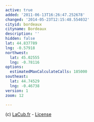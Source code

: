 ```yaml
---
active: true
added: '2011-06-13T16:26:47.252678'
changed: '2014-05-23T12:15:48.554032'
cityid: bordeaux
cityname: Bordeaux
description: ''
hidden: false
lat: 44.837789
lng: -0.57918
northwest:
  lat: 45.02555
  lng: -0.78116
options:
  estimatedMaxCalculateCalls: 185000
southeast:
  lat: 44.74529
  lng: -0.46738
version: 1
zoom: 12

---
```


(c) [LaCub.fr](http://data.lacub.fr/data.php?themes=10) - [License](http://data.lacub.fr/license.php)
